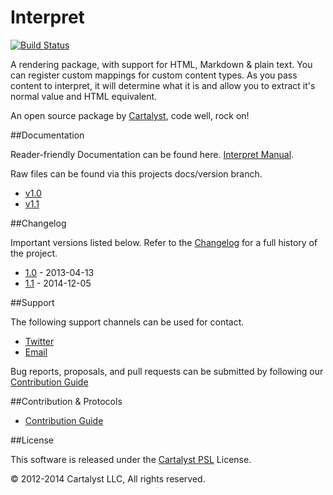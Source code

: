# Interpret

[![Build Status](http://ci.cartalyst.com/build-status/svg/36)](http://ci.cartalyst.com/build-status/view/36)

A rendering package, with support for HTML, Markdown & plain text. You can register custom mappings for custom content types. As you pass content to interpret, it will determine what it is and allow you to extract it's normal value and HTML equivalent.

An open source package by [Cartalyst](https://cartalyst.com), code well, rock on!

##Documentation

Reader-friendly Documentation can be found here. [Interpret Manual](https://cartalyst.com/manual/interpret).

Raw files can be found via this projects docs/version branch.

- [v1.0](https://github.com/cartalyst/interpret/tree/docs/1.0)
- [v1.1](https://github.com/cartalyst/interpret/tree/docs/1.1)

##Changelog

Important versions listed below. Refer to the [Changelog](CHANGELOG.md) for a full history of the project.

- [1.0](CHANGELOG.md) - 2013-04-13
- [1.1](CHANGELOG.md) - 2014-12-05

##Support

The following support channels can be used for contact.

- [Twitter](https://cartalyst.com/@twitter)
- [Email](mailto:help@cartalyst.com)

Bug reports, proposals, and pull requests can be submitted by following our [Contribution Guide](CONTRIBUTING.md)

##Contribution & Protocols

- [Contribution Guide](CONTRIBUTING.md)


##License

This software is released under the [Cartalyst PSL](LICENSE) License.

© 2012-2014 Cartalyst LLC, All rights reserved.
